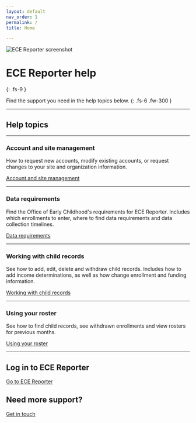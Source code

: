 ```yaml
---
layout: default
nav_order: 1
permalink: /
title: Home

---
```


![ECE Reporter screenshot](../assets/images/ece-reporter.png "ECE Reporter screenshot")

# ECE Reporter help
{: .fs-9 }

Find the support you need in the help topics below.
{: .fs-6 .fw-300 }

---




## Help topics

---

### Account and site management
How to request new accounts, modify existing accounts, or request changes to your site and organization information.

[Account and site management](/accounts/)

---

### Data requirements
Find the Office of Early Childhood's requirements for ECE Reporter. Includes which enrollments to enter, where to find data requirements and data collection timelines.

[Data requirements](/data-requirements/)

---

### Working with child records
See how to add, edit, delete and withdraw child records. Includes how to add income determinations, as well as how change enrollment and funding information.

[Working with child records](/child-records/)

---

### Using your roster
See how to find child records, see withdrawn enrollments and view rosters for previous months. 

[Using your roster](/roster/)

---



## Log in to ECE Reporter
[Go to ECE Reporter](https://ece-reporter.ctoec.org/)


## Need more support?
[Get in touch](https://ece-reporter.ctoec.org/)